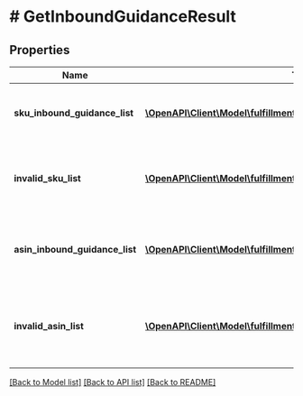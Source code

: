 # # GetInboundGuidanceResult

## Properties

Name | Type | Description | Notes
------------ | ------------- | ------------- | -------------
**sku_inbound_guidance_list** | [**\OpenAPI\Client\Model\fulfillment\inbound\v0\SKUInboundGuidance[]**](SKUInboundGuidance.md) | A list of SKU inbound guidance information. | [optional]
**invalid_sku_list** | [**\OpenAPI\Client\Model\fulfillment\inbound\v0\InvalidSKU[]**](InvalidSKU.md) | A list of invalid SKU values and the reason they are invalid. | [optional]
**asin_inbound_guidance_list** | [**\OpenAPI\Client\Model\fulfillment\inbound\v0\ASINInboundGuidance[]**](ASINInboundGuidance.md) | A list of ASINs and their associated inbound guidance. | [optional]
**invalid_asin_list** | [**\OpenAPI\Client\Model\fulfillment\inbound\v0\InvalidASIN[]**](InvalidASIN.md) | A list of invalid ASIN values and the reasons they are invalid. | [optional]

[[Back to Model list]](../../README.md#models) [[Back to API list]](../../README.md#endpoints) [[Back to README]](../../README.md)
